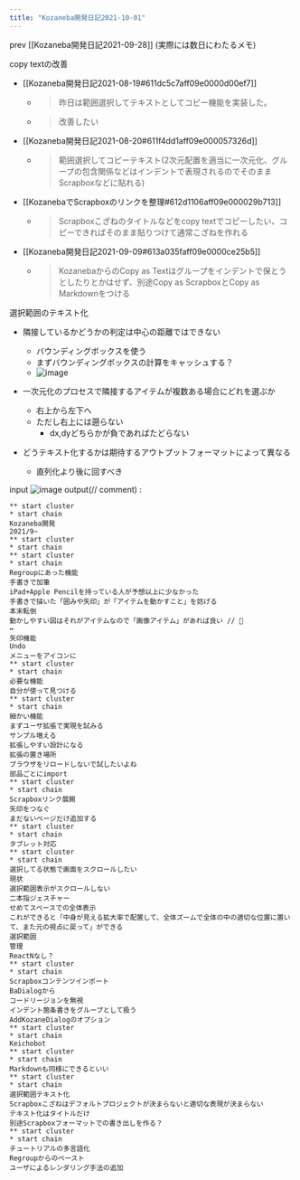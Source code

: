 ```yaml
---
title: "Kozaneba開発日記2021-10-01"
---
```


prev [[Kozaneba開発日記2021-09-28]]
(実際には数日にわたるメモ)

copy textの改善
- [[Kozaneba開発日記2021-08-19#611dc5c7aff09e0000d00ef7]]
    - > 昨日は範囲選択してテキストとしてコピー機能を実装した。
    - >  改善したい
- [[Kozaneba開発日記2021-08-20#611f4dd1aff09e000057326d]]
    - > 範囲選択してコピーテキスト(2次元配置を適当に一次元化、グループの包含関係などはインデントで表現されるのでそのままScrapboxなどに貼れる)
- [[KozanebaでScrapboxのリンクを整理#612d1106aff09e000029b713]]
    - > Scrapboxこざねのタイトルなどをcopy textでコピーしたい、コピーできればそのまま貼りつけて通常こざねを作れる
- [[Kozaneba開発日記2021-09-09#613a035faff09e0000ce25b5]]
    - > KozanebaからのCopy as Textはグループをインデントで保とうとしたりとかはせず、別途Copy as ScrapboxとCopy as Markdownをつける

選択範囲のテキスト化

- 隣接しているかどうかの判定は中心の距離ではできない
    - バウンディングボックスを使う
    - まずバウンディングボックスの計算をキャッシュする？
    - ![image](https://gyazo.com/1ad01655b8195c231a475015e1ea2a28/thumb/1000)

- 一次元化のプロセスで隣接するアイテムが複数ある場合にどれを選ぶか
    - 右上から左下へ
    - ただし右上には遡らない
        - dx,dyどちらかが負であればたどらない

- どうテキスト化するかは期待するアウトプットフォーマットによって異なる
    - 直列化より後に回すべき

input
![image](https://gyazo.com/db05909f6919219f7ea891b1a5743ad2/thumb/1000)
output(// comment)
:

```
** start cluster
* start chain
Kozaneba開発
2021/9~
** start cluster
* start chain
** start cluster
* start chain
Regroupにあった機能
手書きで加筆
iPad+Apple Pencilを持っている人が予想以上に少なかった
手書きで描いた「囲みや矢印」が「アイテムを動かすこと」を妨げる
本末転倒
動かしやすい図はそれがアイテムなので「画像アイテム」があれば良い // 🤔
↔
矢印機能
Undo
メニューをアイコンに
** start cluster
* start chain
必要な機能
自分が使って見つける
** start cluster
* start chain
細かい機能
まずユーザ拡張で実現を試みる
サンプル増える
拡張しやすい設計になる
拡張の置き場所
ブラウザをリロードしないで試したいよね
部品ごとにimport
** start cluster
* start chain
Scrapboxリンク展開
矢印をつなぐ
まだないページだけ追加する
** start cluster
* start chain
タブレット対応
** start cluster
* start chain
選択してる状態で画面をスクロールしたい
現状
選択範囲表示がスクロールしない
二本指ジェスチャー
せめてスペースでの全体表示
これができると「中身が見える拡大率で配置して、全体ズームで全体の中の適切な位置に置いて、また元の視点に戻って」ができる
選択範囲
管理
ReactNなし？
** start cluster
* start chain
Scrapboxコンテンツインポート
BaDialogから
コードリージョンを無視
インデント箇条書きをグループとして扱う
AddKozaneDialogのオプション
** start cluster
* start chain
Keichobot
** start cluster
* start chain
Markdownも同様にできるといい
** start cluster
* start chain
選択範囲テキスト化
Scrapboxこざねはデフォルトプロジェクトが決まらないと適切な表現が決まらない
テキスト化はタイトルだけ
別途Scrapboxフォーマットでの書き出しを作る？
** start cluster
* start chain
チュートリアルの多言語化
Regroupからのペースト
ユーザによるレンダリング手法の追加
```

